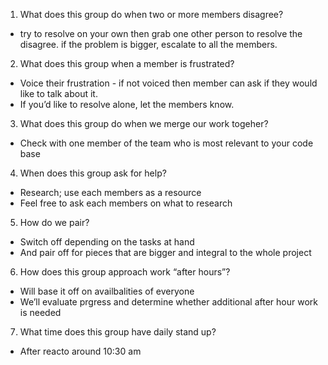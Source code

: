 1.  What does this group do when two or more members disagree?

* try to resolve on your own then grab one other person to resolve the disagree. if the problem is bigger, escalate to all the members.

2.  What does this group when a member is frustrated?

* Voice their frustration - if not voiced then member can ask if they would like to talk about it.
* If you’d like to resolve alone, let the members know.

3.  What does this group do when we merge our work togeher?

* Check with one member of the team who is most relevant to your code base

4.  When does this group ask for help?

* Research; use each members as a resource
* Feel free to ask each members on what to research

5.  How do we pair?

* Switch off depending on the tasks at hand
* And pair off for pieces that are bigger and integral to the whole project

6.  How does this group approach work “after hours”?

* Will base it off on availbalities of everyone
* We’ll evaluate prgress and determine whether additional after hour work is needed

7.  What time does this group have daily stand up?

* After reacto around 10:30 am
